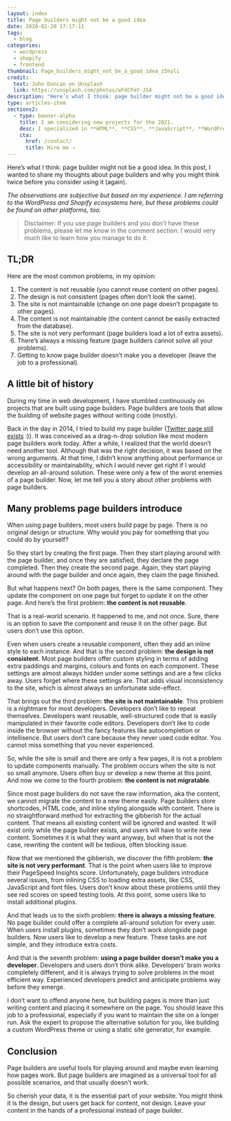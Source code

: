 ```yaml
---
layout: index
title: Page builders might not be a good idea
date: 2020-02-20 17:17:11
tags:
  - blog
categories:
  - wordpress
  - shopify
  - frontend
thumbnail: Page_builders_might_not_be_a_good_idea_z5hyli
credit:
  text: John Duncan on Unsplash
  link: https://unsplash.com/photos/wFdCFmY-JS4
description: "Here’s what I think: page builder might not be a good idea. Read my thoughts about page builders and why you might think twice before you consider using it (again)."
type: articles-item
sections2:
  - type: banner-alpha
    title: I am considering new projects for the 2021.
    desc: I specialized in **HTML**, **CSS**, **JavaScript**, **WordPress**, **Shopify**, and **JAMstack** technologies.
    cta:
      href: /contact/
      title: Hire me ⇢
---
```


Here’s what I think: page builder might not be a good idea. In this post, I wanted to share my thoughts about page builders and why you might think twice before you consider using it (again).

<!-- more -->

_The observations are subjective but based on my experience. I am referring to the WordPress and Shopify ecosystems here, but these problems could be found on other platforms, too._

> Disclaimer: If you use page builders and you don’t have these problems, please let me know in the comment section. I would very much like to learn how you manage to do it.

## TL;DR

Here are the most common problems, in my opinion:

1. The content is not reusable (you cannot reuse content on other pages).
2. The design is not consistent (pages often don’t look the same).
3. The site is not maintainable (change on one page doesn’t propagate to other pages).
4. The content is not maintainable (the content cannot be easily extracted from the database).
5. The site is not very performant (page builders load a lot of extra assets).
6. There’s always a missing feature (page builders cannot solve all your problems).
7. Getting to know page builder doesn’t make you a developer (leave the job to a professional).

## A little bit of history

During my time in web development, I have stumbled continuously on projects that are built using page builders. Page builders are tools that allow the building of website pages without writing code (mostly).

Back in the day in 2014, I tried to build my page builder ([Twitter page still exists] :)). It was conceived as a drag-n-drop solution like most modern page builders work today. After a while, I realized that the world doesn’t need another tool. Although that was the right decision, it was based on the wrong arguments. At that time, I didn’t know anything about performance or accessibility or maintainability, which I would never get right if I would develop an all-around solution. These were only a few of the worst enemies of a page builder. Now, let me tell you a story about other problems with page builders.

## Many problems page builders introduce

When using page builders, most users build page by page. There is no original design or structure. Why would you pay for something that you could do by yourself?

So they start by creating the first page. Then they start playing around with the page builder, and once they are satisfied, they declare the page completed. Then they create the second page. Again, they start playing around with the page builder and once again, they claim the page finished.

But what happens next? On both pages, there is the same component. They update the component on one page but forget to update it on the other page. And here’s the first problem: **the content is not reusable**.

That is a real-world scenario. It happened to me, and not once. Sure, there is an option to save the component and reuse it on the other page. But users don’t use this option.

Even when users create a reusable component, often they add an inline style to each instance. And that is the second problem: **the design is not consistent**. Most page builders offer custom styling in terms of adding extra paddings and margins, colours and fonts on each component. These settings are almost always hidden under some settings and are a few clicks away. Users forget where these settings are. That adds visual inconsistency to the site, which is almost always an unfortunate side-effect.

That brings out the third problem: **the site is not maintainable**. This problem is a nightmare for most developers. Developers don’t like to repeat themselves. Developers want reusable, well-structured code that is easily manipulated in their favorite code editors. Developers don’t like to code inside the browser without the fancy features like autocompletion or intellisence. But users don’t care because they never used code editor. You cannot miss something that you never experienced.

So, while the site is small and there are only a few pages, it is not a problem to update components manually. The problem occurs when the site is not so small anymore. Users often buy or develop a new theme at this point. And now we come to the fourth problem: **the content is not migratable**.

Since most page builders do not save the raw information, aka the content, we cannot migrate the content to a new theme easily. Page builders store shortcodes, HTML code, and inline styling alongside with content. There is no straightforward method for extracting the gibberish for the actual content. That means all existing content will be ignored and wasted. It will exist only while the page builder exists, and users will have to write new content. Sometimes it is what they want anyway, but when that is not the case, rewriting the content will be tedious, often blocking issue.

Now that we mentioned the gibberish, we discover the fifth problem: **the site is not very performant**. That is the point when users like to improve their PageSpeed Insights score. Unfortunately, page builders introduce several issues, from inlining CSS to loading extra assets, like CSS, JavaScript and font files. Users don’t know about these problems until they see red scores on speed testing tools. At this point, some users like to install additional plugins.

And that leads us to the sixth problem: **there is always a missing feature**. No page builder could offer a complete all-around solution for every user. When users install plugins, sometimes they don’t work alongside page builders. Now users like to develop a new feature. These tasks are not simple, and they introduce extra costs.

And that is the seventh problem: **using a page builder doesn’t make you a developer**. Developers and users don’t think alike. Developers’ brain works completely different, and it is always trying to solve problems in the most efficient way. Experienced developers predict and anticipate problems way before they emerge.

I don’t want to offend anyone here, but building pages is more than just writing content and placing it somewhere on the page. You should leave this job to a professional, especially if you want to maintain the site on a longer run. Ask the expert to propose the alternative solution for you, like building a custom WordPress theme or using a static site generator, for example.

## Conclusion

Page builders are useful tools for playing around and maybe even learning how pages work. But page builders are imagined as a universal tool for all possible scenarios, and that usually doesn’t work.

So cherish your data, it is the essential part of your website. You might think it is the design, but users get back for content, not design. Leave your content in the hands of a professional instead of page builder.

[Twitter page still exists]: https://twitter.com/citacms
